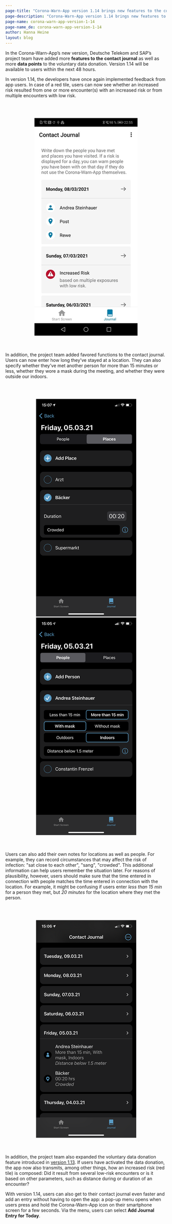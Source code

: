 ```yaml
---
page-title: "Corona-Warn-App version 1.14 brings new features to the contact journal "
page-description: "Corona-Warn-App version 1.14 brings new features to the contact journal "
page-name: corona-warn-app-version-1-14
page-name_de: corona-warn-app-version-1-14
author: Hanna Heine
layout: blog
---
```

 
In the Corona-Warn-App’s new version, Deutsche Telekom and SAP’s project team have added more **features to the contact journal** as well as more **data points** to the voluntary data donation. Version 1.14 will be available to users within the next 48 hours.

<!-- overview -->

In version 1.14, the developers have once again implemented feedback from app users. In case of a red tile, users can now see whether an increased risk resulted from one or more encounter(s) with an increased risk or from multiple encounters with low risk. 

<br></br>
<center> <img src="./increasedRisk.jpg" title="Information on Risk Status" style="align: center"></center>
<br></br>

In addition, the project team added favored functions to the contact journal. Users can now enter how long they’ve stayed at a location. They can also specify whether they’ve met another person for more than 15 minutes or less, whether they wore a mask during the meeting, and whether they were outside our indoors.

<br></br>
<center> <img src="./cwa-1-14-location.png" title="Duration" style="align: center"> <img src="./cwa-1-14-person-info.png" title="Duration" style="align: center"></center>
<br></br>

Users can also add their own notes for locations as well as people. For example, they can record circumstances that may affect the risk of infection: "sat close to each other", "sang", "crowded". This additional information can help users remember the situation later. For reasons of plausibility, however, users should make sure that the time entered in connection with people matches the time entered in connection with the location. For example, it might be confusing if users enter *less than 15 min* for a person they met, but *20 minutes* for the location where they met the person.


<br></br>
<center> <img src="./cwa-1-14-contact-journal-features.png" title="Contact Journal Features" style="align: center"></center>
<br></br>



In addition, the project team also expanded the voluntary data donation feature introduced in [version 1.13](https://www.coronawarn.app/en/blog/2021-03-04-corona-warn-app-version-1-13/). If users have activated the data donation, the app now also transmits, among other things, how an increased risk (red tile) is composed: Did it result from several low-risk encounters or is it based on other parameters, such as distance during or duration of an encounter?

With version 1.14, users can also get to their contact journal even faster and add an entry without having to open the app: a pop-up menu opens when users press and hold the Corona-Warn-App icon on their smartphone screen for a few seconds. Via the menu, users can select **Add Journal Entry for Today**.  
